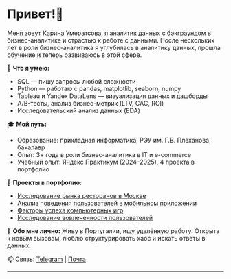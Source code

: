 # Привет!👋

Меня зовут Карина Умератсова, я аналитик данных с бэкграундом в бизнес-аналитике и страстью к работе с данными. После нескольких лет в роли бизнес-аналитика я углубилась в аналитику данных, прошла обучение и теперь развиваюсь в этой сфере.

📌 **Что я умею:**
- SQL — пишу запросы любой сложности
- Python — работаю с pandas, matplotlib, seaborn, numpy
- Tableau и Yandex DataLens — визуализация данных и дашборды
- A/B-тесты, анализ бизнес-метрик (LTV, CAC, ROI)
- Исследовательский анализ данных (EDA)

🎓 **Мой путь:**
- Образование: прикладная информатика, РЭУ им. Г.В. Плеханова, бакалавр
- Опыт: 3+ года в роли бизнес-аналитика в IT и e-commerce
- Учебный опыт: Яндекс Практикум (2024–2025), 4 проекта в портфолио


📂 **Проекты в портфолио:**
- [Исследование рынка ресторанов в Москве](https://github.com/owliger/restaurant-market-moscow)
- [Анализ поведения пользователей в мобильном приложении](https://github.com/owliger/mobile-app-analysis)
- [Факторы успеха компьютерных игр](https://github.com/owliger/games-market-research)
- [Исследование вовлеченности пользователей](https://github.com/owliger/user-behavior-analysis)

💬 **Обо мне лично:**
Живу в Португалии, ищу удалённую работу. Открыта к новым вызовам, люблю структурировать хаос и искать ответы в данных.

📫 Связь: [Telegram](t.me/owliger) | [Почта](mailto:owliger18@gmail.com)

---

<!-- Заметка: для отображения на главной странице GitHub, этот файл должен быть размещён в репозитории с названием, совпадающим с твоим никнеймом -->
